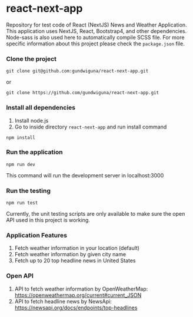 # react-next-app

Repository for test code of React (NextJS) News and Weather Application. This application uses NextJS, React, Bootstrap4, and other dependencies. Node-sass is also used here to automatically compile SCSS file. For more specific information about this project please check the `package.json` file.

### Clone the project

```
git clone git@github.com:gundwiguna/react-next-app.git
```

or

```
git clone https://github.com/gundwiguna/react-next-app.git
```

### Install all dependencies
1. Install node.js
2. Go to inside directory `react-next-app` and run install command

```
npm install
```

### Run the application

```
npm run dev
```

This command will run the development server in localhost:3000

### Run the testing

```
npm run test
```

Currently, the unit testing scripts are only available to make sure the open API used in this project is working.

### Application Features

1. Fetch weather information in your location (default)
2. Fetch weather information by given city name
3. Fetch up to 20 top headline news in United States

### Open API

1. API to fetch weather information by OpenWeatherMap: https://openweathermap.org/current#current_JSON
2. API to fetch headline news by NewsApi: https://newsapi.org/docs/endpoints/top-headlines
